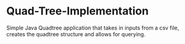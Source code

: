 # Quad-Tree-Implementation
Simple Java Quadtree application that takes in inputs from a csv file, creates the quadtree structure and allows for querying.
